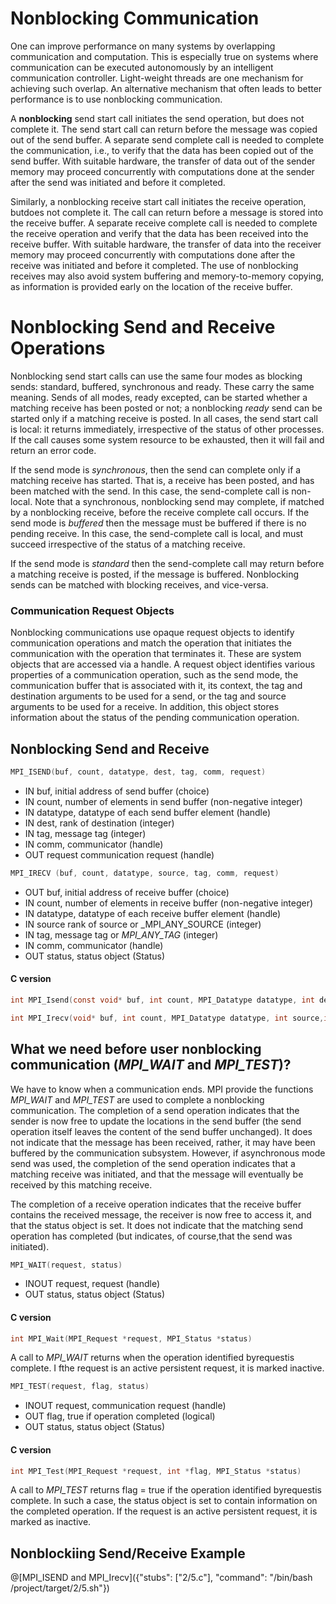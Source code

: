 # Nonblocking Communication

One can improve performance on many systems by overlapping communication and computation.   This  is  especially  true  on  systems  where  communication  can  be  executed  autonomously by an intelligent communication controller.  Light-weight threads are one mechanism  for  achieving  such  overlap.   An  alternative  mechanism  that  often  leads  to  better performance is to use nonblocking communication.  

A **nonblocking** send start call initiates the send operation, but does not complete it.  The send start call can return before the message was copied out of the send buffer.  A separate send complete call is needed to complete the communication, i.e., to verify that the data has been copied out of the send buffer.  With suitable hardware, the transfer of data out of the sender memory may proceed concurrently with computations done at the sender after the send was initiated and before it completed. 

Similarly, a nonblocking receive start call initiates the receive operation, butdoes not complete it.  The call can return before a message is stored into the receive buffer. A separate receive complete call is needed to complete the receive operation and verify that the data has been received into the receive buffer.  With suitable hardware, the transfer of data into the receiver memory may proceed concurrently with computations done after the receive was initiated and before it completed.  The use of nonblocking receives may also avoid system buffering and memory-to-memory copying,  as information is provided early on the location of the receive buffer.

# Nonblocking Send and Receive Operations

Nonblocking send start calls can use the same four modes as blocking sends: standard, buffered, synchronous and ready.  These carry the same meaning.  Sends of all modes, ready excepted, can be started whether a matching receive has been posted or not; a nonblocking _ready_ send can be started only if a matching receive is posted.  In all cases, the send start call is local:  it returns immediately, irrespective of the status of other processes.  If the call causes  some  system  resource  to  be  exhausted,  then  it  will  fail  and  return  an  error  code. 

If the send mode is _synchronous_, then the send can complete only if a matching receive has started.  That is, a receive has been posted, and has been matched with the send.  In this case, the send-complete call is non-local.  Note that a synchronous, nonblocking send may complete, if matched by a nonblocking receive, before the receive complete call occurs. If the send mode is _buffered_ then the message must be buffered if there is no pending receive.  In this case, the send-complete call is local, and must succeed irrespective of the status of a matching receive.

If the send mode is _standard_ then the send-complete call may return before a matching receive is posted, if the message is buffered. Nonblocking sends can be matched with blocking receives, and vice-versa.

### Communication Request Objects

Nonblocking communications use opaque request objects to identify communication operations and match the operation that initiates the communication with the operation that terminates it.  These are system objects that are accessed via a handle.  A request object identifies various properties of a communication operation, such as the send mode, the communication buffer that is associated with it, its context, the tag and destination arguments to be used for a send, or the tag and source arguments to be used for a receive.  In addition, this object stores information about the status of the pending communication operation.

## Nonblocking Send and Receive

```c
MPI_ISEND(buf, count, datatype, dest, tag, comm, request)
```
- IN buf, initial address of send buffer (choice)
- IN count, number of elements in send buffer (non-negative integer)
- IN datatype, datatype of each send buffer element (handle)
- IN dest, rank of destination (integer)
- IN tag, message tag (integer)
- IN comm, communicator (handle)
- OUT request communication request (handle)

```c
MPI_IRECV (buf, count, datatype, source, tag, comm, request)
```
- OUT buf, initial address of receive buffer (choice)
- IN count, number of elements in receive buffer (non-negative integer)
- IN datatype, datatype of each receive buffer element (handle)
- IN source rank of source or _MPI\_ANY\_SOURCE (integer) 
- IN tag, message tag or _MPI\_ANY\_TAG_ (integer)
- IN comm, communicator (handle)
- OUT status, status object (Status)

#### C version
```c
int MPI_Isend(const void* buf, int count, MPI_Datatype datatype, int dest,int tag, MPI_Comm comm, MPI_Request *request)

int MPI_Irecv(void* buf, int count, MPI_Datatype datatype, int source,int tag, MPI_Comm comm, MPI_Request *request)
```

## What we need before user nonblocking communication (_MPI\_WAIT_ and _MPI\_TEST_)?

We have to know when a communication ends. MPI provide the functions _MPI\_WAIT_ and _MPI\_TEST_ are used to complete a nonblocking communication.  The completion of a send operation indicates that the sender is now free to update the  locations  in  the  send  buffer  (the  send  operation  itself  leaves  the  content  of  the  send buffer unchanged).  It does not indicate that the message has been received, rather, it may have been buffered by the communication subsystem.  However, if asynchronous mode send was used, the completion of the send operation indicates that a matching receive was initiated, and that the message will eventually be received by this matching receive.

The  completion  of  a  receive  operation  indicates  that  the  receive  buffer  contains  the received message, the receiver is now free to access it, and that the status object is set.  It does not indicate that the matching send operation has completed (but indicates, of course,that the send was initiated).


```c
MPI_WAIT(request, status)
```
- INOUT request, request (handle)
- OUT status, status object (Status)

#### C version
```c
int MPI_Wait(MPI_Request *request, MPI_Status *status)
```
A call to _MPI\_WAIT_ returns when the operation identified byrequestis complete.  I fthe request is an active persistent request, it is marked inactive.


```c
MPI_TEST(request, flag, status)
```
- INOUT request, communication request (handle)
- OUT flag, true if operation completed (logical)
- OUT status, status object (Status)

#### C version
```c
int MPI_Test(MPI_Request *request, int *flag, MPI_Status *status)
```

A call to _MPI\_TEST_ returns flag = true if the operation identified byrequestis complete. In such a case, the status object is set to contain information on the completed operation. If the request is an active persistent request, it is marked as inactive.

## Nonblockiing Send/Receive Example

@[MPI_ISEND and MPI_Irecv]({"stubs": ["2/5.c"], "command": "/bin/bash /project/target/2/5.sh"})


